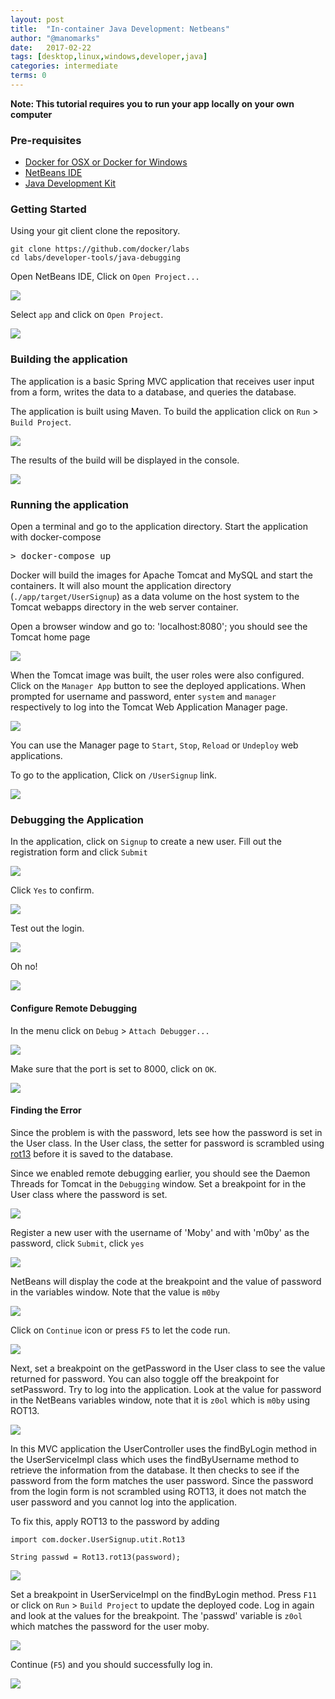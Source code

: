 ```yaml
---
layout: post
title:  "In-container Java Development: Netbeans"
author: "@manomarks"
date:   2017-02-22
tags: [desktop,linux,windows,developer,java]
categories: intermediate
terms: 0
---
```


**Note: This tutorial requires you to run your app locally on your own computer**

### Pre-requisites

* [Docker for OSX or Docker for Windows](https://www.docker.com/products/docker)
* [NetBeans IDE](https://netbeans.org/downloads/)
* [Java Development Kit](http://www.oracle.com/technetwork/java/javase/downloads/jdk8-downloads-2133151.html)

### Getting Started

Using your git client clone the repository.

```
git clone https://github.com/docker/labs
cd labs/developer-tools/java-debugging
```

Open NetBeans IDE, Click on `Open Project...`

![](/images/netbeans_open_project_menu.png)

Select `app` and click on `Open Project`.

![](/images/netbeans_open_project_app.png)

### Building the application

The application is a basic Spring MVC application that receives user input from a form, writes the data to a database, and queries the database.

The application is built using Maven. To build the application click on `Run` > `Build Project`.

![](/images/netbeans_build_project_menu.png)

The results of the build will be displayed in the console.

![](/images/netbeans_build_project_console.png)

### Running the application

Open a terminal and go to the application directory. Start the application with docker-compose

<pre>&gt; docker-compose up </pre>

Docker will build the images for Apache Tomcat and MySQL and start the containers. It will also mount the application directory (`./app/target/UserSignup`) as a data volume on the host system to the Tomcat webapps directory in the web server container.

Open a browser window and go to:
'localhost:8080'; you should see the Tomcat home page

![](/images/tomcat_home3.png)

When the Tomcat image was built, the user roles were also configured. Click on the `Manager App` button to see the deployed applications. When prompted for username and password, enter `system` and `manager` respectively to log into the Tomcat Web Application Manager page.

![](/images/tomcat_web_application_manager3.png)

You can use the Manager page to `Start`, `Stop`, `Reload` or `Undeploy` web applications.

To go to the application, Click on `/UserSignup` link.

![](/images/app_index_page3.png)

### Debugging the Application

In the application, click on `Signup` to create a new user. Fill out the registration form and click `Submit`

![](/images/app_debug_signup2.png)

Click `Yes` to confirm.

![](/images/app_debug_signup_confirm.png)

Test out the login.

![](/images/app_debug_login2.png)

Oh no!

![](/images/app_debug_login_fail2.png)

#### Configure Remote Debugging

In the menu click on `Debug` > `Attach Debugger...`

![](/images/netbeans_debug_attach_debugger_menu.png)

Make sure that the port is set to 8000, click on `OK`.

![](/images/netbeans_debug_attach_debugger_configure.png)

#### Finding the Error

Since the problem is with the password, lets see how the password is set in the User class. In the User class, the setter for password is scrambled using [rot13](https://en.wikipedia.org/wiki/ROT13) before it is saved to the database.

Since we enabled remote debugging earlier, you should see the Daemon Threads for Tomcat in the `Debugging` window. Set a breakpoint for in the User class where the password is set.

![](/images/netbeans_debug_User_breakpoint.png)

Register a new user with the username of 'Moby' and with 'm0by' as the password, click `Submit`, click `yes`

![](/images/app_register_moby2.png)

NetBeans will display the code at the breakpoint and the value of password in the variables window. Note that the value is `m0by`

![](/images/netbeans_debug_User_moby.png)

Click on `Continue` icon or press `F5` to let the code run.

![](/images/netbeans_debug_resume.png)

Next, set a breakpoint on the getPassword in the User class to see the value returned for password. You can also toggle off the breakpoint for setPassword. Try to log into the application. Look at the value for password in the NetBeans variables window, note that it is `z0ol` which is `m0by` using ROT13.

![](/images/netbeans_debug_User_show_user.png)

In this MVC application the UserController uses the findByLogin method in the UserServiceImpl class which uses the findByUsername method to retrieve the information from the database. It then checks to see if the password from the form matches the user password. Since the password from the login form is not scrambled using ROT13, it does not match the user password and you cannot log into the application.

To fix this, apply ROT13 to the password by adding

```
import com.docker.UserSignup.utit.Rot13

String passwd = Rot13.rot13(password);
```
![](/images/netbeans_debug_UserServiceImpl_code.png)

Set a breakpoint in UserServiceImpl on the findByLogin method. Press `F11` or click on `Run` > `Build Project` to update the deployed code. Log in again and look at the values for the breakpoint. The 'passwd' variable is `z0ol` which matches the password for the user moby.

![](/images/netbeans_debug_UserServiceImpl_values.png)

Continue (`F5`) and you should successfully log in.

![](/images/app_debug_success.png)
